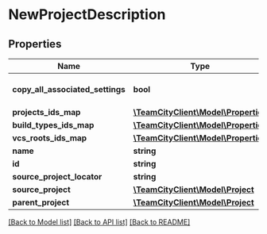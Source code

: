 # NewProjectDescription

## Properties
Name | Type | Description | Notes
------------ | ------------- | ------------- | -------------
**copy_all_associated_settings** | **bool** |  | [optional] [default to false]
**projects_ids_map** | [**\TeamCityClient\Model\Properties**](Properties.md) |  | [optional] 
**build_types_ids_map** | [**\TeamCityClient\Model\Properties**](Properties.md) |  | [optional] 
**vcs_roots_ids_map** | [**\TeamCityClient\Model\Properties**](Properties.md) |  | [optional] 
**name** | **string** |  | [optional] 
**id** | **string** |  | [optional] 
**source_project_locator** | **string** |  | [optional] 
**source_project** | [**\TeamCityClient\Model\Project**](Project.md) |  | [optional] 
**parent_project** | [**\TeamCityClient\Model\Project**](Project.md) |  | [optional] 

[[Back to Model list]](../README.md#documentation-for-models) [[Back to API list]](../README.md#documentation-for-api-endpoints) [[Back to README]](../README.md)


